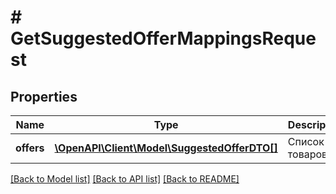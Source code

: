 # # GetSuggestedOfferMappingsRequest

## Properties

Name | Type | Description | Notes
------------ | ------------- | ------------- | -------------
**offers** | [**\OpenAPI\Client\Model\SuggestedOfferDTO[]**](SuggestedOfferDTO.md) | Список товаров. | [optional]

[[Back to Model list]](../../README.md#models) [[Back to API list]](../../README.md#endpoints) [[Back to README]](../../README.md)
